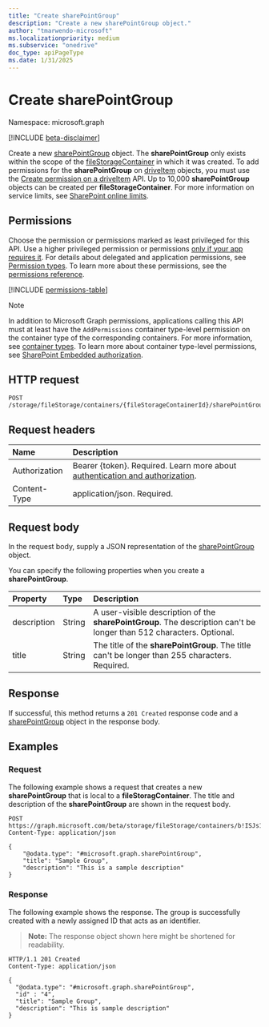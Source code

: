 ```yaml
---
title: "Create sharePointGroup"
description: "Create a new sharePointGroup object."
author: "tmarwendo-microsoft"
ms.localizationpriority: medium
ms.subservice: "onedrive"
doc_type: apiPageType
ms.date: 1/31/2025
---
```


# Create sharePointGroup

Namespace: microsoft.graph

[!INCLUDE [beta-disclaimer](../../includes/beta-disclaimer.md)]

Create a new [sharePointGroup](../resources/sharepointgroup.md) object. The **sharePointGroup** only exists within the scope of the [fileStorageContainer](../resources/filestoragecontainer.md) in which it was created. To add permissions for the **sharePointGroup** on [driveItem](../resources/driveitem.md) objects, you must use the [Create permission on a driveItem](./driveitem-post-permissions.md) API. Up to 10,000 **sharePointGroup** objects can be created per **fileStorageContainer**. For more information on service limits, see [SharePoint online limits](/office365/servicedescriptions/sharepoint-online-service-description/sharepoint-online-limits#sharepoint-groups).

## Permissions

Choose the permission or permissions marked as least privileged for this API. Use a higher privileged permission or permissions [only if your app requires it](/graph/permissions-overview#best-practices-for-using-microsoft-graph-permissions). For details about delegated and application permissions, see [Permission types](/graph/permissions-overview#permission-types). To learn more about these permissions, see the [permissions reference](/graph/permissions-reference).

<!-- {
  "blockType": "permissions",
  "name": "filestoragecontainer-post-sharepointgroups-permissions"
}
-->

[!INCLUDE [permissions-table](../includes/permissions/filestoragecontainer-post-sharepointgroups-permissions.md)]

> [!NOTE]
> In addition to Microsoft Graph permissions, applications calling this API must at least have the `AddPermissions` container type-level permission on the container type of the corresponding containers. For more information, see [container types](/sharepoint/dev/embedded/concepts/app-concepts/containertypes). To learn more about container type-level permissions, see [SharePoint Embedded authorization](/sharepoint/dev/embedded/concepts/app-concepts/auth#authorization).

## HTTP request

<!-- {
  "blockType": "ignored"
}
-->
``` http
POST /storage/fileStorage/containers/{fileStorageContainerId}/sharePointGroups
```

## Request headers

|Name|Description|
|:---|:---|
|Authorization|Bearer {token}. Required. Learn more about [authentication and authorization](/graph/auth/auth-concepts).|
|Content-Type|application/json. Required.|

## Request body

In the request body, supply a JSON representation of the [sharePointGroup](../resources/sharepointgroup.md) object.

You can specify the following properties when you create a **sharePointGroup**.

|Property|Type|Description|
|:---|:---|:---|
|description|String|A user-visible description of the **sharePointGroup**. The description can't be longer than 512 characters. Optional.|
|title|String|The title of the **sharePointGroup**. The title can't be longer than 255 characters. Required.|

## Response

If successful, this method returns a `201 Created` response code and a [sharePointGroup](../resources/sharepointgroup.md) object in the response body.

## Examples

### Request

The following example shows a request that creates a new **sharePointGroup** that is local to a **fileStoragContainer**. The title and description of the **sharePointGroup** are shown in the request body.

<!-- {
  "blockType": "request",
  "name": "create_sharePointGroup",
  "@odata.type": "microsoft.graph.sharePointGroup"
} -->
``` http
POST https://graph.microsoft.com/beta/storage/fileStorage/containers/b!ISJs1WRro0y0EWgkUYcktDa0mE8zSlFEqFzqRn70Zwp1CEtDEBZgQICPkRbil_5Z/sharePointGroups
Content-Type: application/json

{
    "@odata.type": "#microsoft.graph.sharePointGroup",
    "title": "Sample Group",
    "description": "This is a sample description"
}
```

### Response

The following example shows the response. The group is successfully created with a newly assigned ID that acts as an identifier.

>**Note:** The response object shown here might be shortened for readability.

<!-- {
  "blockType": "response",
  "truncated": true,
  "@odata.type": "microsoft.graph.sharePointGroup"
} -->
``` http
HTTP/1.1 201 Created
Content-Type: application/json

{
  "@odata.type": "#microsoft.graph.sharePointGroup",
  "id" : "4",
  "title": "Sample Group",
  "description": "This is sample description"
}
```